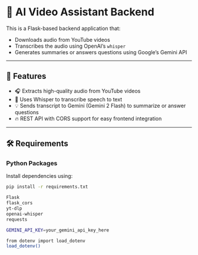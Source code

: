 # 🎥 AI Video Assistant Backend

This is a Flask-based backend application that:

- Downloads audio from YouTube videos
- Transcribes the audio using OpenAI’s `whisper`
- Generates summaries or answers questions using Google’s Gemini API

---

## 🚀 Features

- 🎧 Extracts high-quality audio from YouTube videos
- 🧠 Uses Whisper to transcribe speech to text
- 💡 Sends transcript to Gemini (Gemini 2 Flash) to summarize or answer questions
- 🔥 REST API with CORS support for easy frontend integration

---

## 🛠️ Requirements

### Python Packages

Install dependencies using:

```bash
pip install -r requirements.txt

Flask
flask_cors
yt-dlp
openai-whisper
requests

GEMINI_API_KEY=your_gemini_api_key_here

from dotenv import load_dotenv
load_dotenv()

